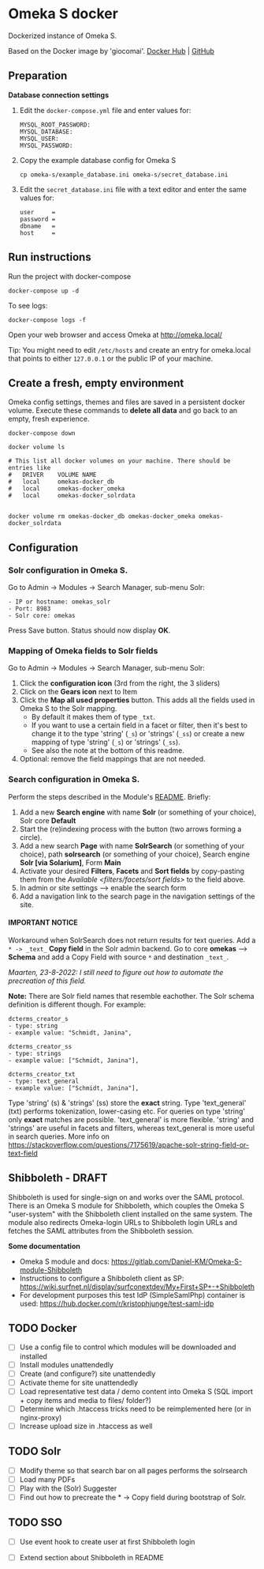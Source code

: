 # Omeka S docker
Dockerized instance of Omeka S.

Based on the Docker image by 'giocomai'. [Docker Hub](https://hub.docker.com/r/giocomai/omeka-s-docker) | [GitHub](https://github.com/giocomai/omeka-s-docker)


## Preparation

**Database connection settings**

1. Edit the `docker-compose.yml` file and enter values for:
    ```
    MYSQL_ROOT_PASSWORD:
    MYSQL_DATABASE: 
    MYSQL_USER:
    MYSQL_PASSWORD:
    ```

1. Copy the example database config for Omeka S
    ```
    cp omeka-s/example_database.ini omeka-s/secret_database.ini
    ```

1. Edit the `secret_database.ini` file with a text editor and enter the same values for:
    ```
    user     = 
    password = 
    dbname   = 
    host     = 
    ```


## Run instructions
Run the project with docker-compose
```
docker-compose up -d
```

To see logs:
```
docker-compose logs -f
```

Open your web browser and access Omeka at http://omeka.local/ 

Tip: You might need to edit `/etc/hosts` and create an entry for omeka.local that points to either `127.0.0.1` or the public IP of your machine.


## Create a fresh, empty environment
Omeka config settings, themes and files are saved in a persistent docker volume. Execute these commands to **delete all data** and go back to an empty, fresh experience.
```
docker-compose down

docker volume ls

# This list all docker volumes on your machine. There should be entries like 
#   DRIVER    VOLUME NAME
#   local     omekas-docker_db
#   local     omekas-docker_omeka
#   local     omekas-docker_solrdata


docker volume rm omekas-docker_db omekas-docker_omeka omekas-docker_solrdata
```


## Configuration
### Solr configuration in Omeka S. 
Go to Admin -> Modules -> Search Manager, sub-menu Solr:
```
- IP or hostname: omekas_solr
- Port: 8983
- Solr core: omekas
```
Press Save button. Status should now display **OK**.

### Mapping of Omeka fields to Solr fields
Go to Admin -> Modules -> Search Manager, sub-menu Solr:
1. Click the **configuration icon** (3rd from the right, the 3 sliders)
2. Click on the **Gears icon** next to Item
3. Click the **Map all used properties** button. This adds all the fields used in Omeka S to the Solr mapping. 
    - By default it makes them of type `_txt`. 
    - If you want to use a certain field in a facet or filter, then it's best to change it to the type 'string' (`_s`) or 'strings' (`_ss`) or create a new mapping of type 'string' (`_s`)  or 'strings' (`_ss`).
    - See also the note at the bottom of this readme.
4. Optional: remove the field mappings that are not needed. 

### Search configuration in Omeka S.
Perform the steps described in the Module's [README](https://github.com/Daniel-KM/Omeka-S-module-SearchSolr#quick-start). Briefly:
1. Add a new **Search engine** with name **Solr** (or something of your choice), Solr core **Default**
2. Start the (re)indexing process with the button (two arrows forming a circle).
3. Add a new search **Page** with name **SolrSearch** (or something of your choice), path **solrsearch** (or something of your choice), Search engine **Solr [via Solarium]**, Form **Main**
4. Activate your desired **Filters**, **Facets** and **Sort fields** by copy-pasting them from the *Available <filters/facets/sort fields>* to the field above.
5. In admin or site settings --> enable the search form
6. Add a navigation link to the search page in the navigation settings of the site.

#### IMPORTANT NOTICE
Workaround when SolrSearch does not return results for text queries. Add a `* -> _text_` **Copy field** in the Solr admin backend. Go to core **omekas** --> **Schema** and add a Copy Field with source `*` and destination `_text_`. 

_Maarten, 23-8-2022: I still need to figure out how to automate the precreation of this field._




**Note:** There are Solr field names that resemble eachother. The Solr schema definition is different though. For example:
```
dcterms_creator_s
- type: string
- example value: "Schmidt, Janina",

dcterms_creator_ss
- type: strings
- example value: ["Schmidt, Janina"],

dcterms_creator_txt
- type: text_general
- example value: ["Schmidt, Janina"],
```
Type 'string' (s) & 'strings' (ss) store the **exact** string. Type 'text_general' (txt) performs tokenization, lower-casing etc.
For queries on type 'string' only **exact** matches are possible. 'text_general' is more flexible.
'string' and 'strings' are useful in facets and filters, whereas text_general is more useful in search queries.
More info on https://stackoverflow.com/questions/7175619/apache-solr-string-field-or-text-field


## Shibboleth - DRAFT
Shibboleth is used for single-sign on and works over the SAML protocol. There is an Omeka S module for Shibboleth,
which couples the Omeka S "user-system" with the Shibboleth client installed on the same system. The module also 
redirects Omeka-login URLs to Shibboleth login URLs and fetches the SAML attributes from the Shibboleth session.

**Some documentation**

- Omeka S module and docs: https://gitlab.com/Daniel-KM/Omeka-S-module-Shibboleth
- Instructions to configure a Shibboleth client as SP: https://wiki.surfnet.nl/display/surfconextdev/My+First+SP+-+Shibboleth
- For development purposes this test IdP (SimpleSamlPhp) container is used: https://hub.docker.com/r/kristophjunge/test-saml-idp




## TODO Docker
- [ ] Use a config file to control which modules will be downloaded and installed
- [ ] Install modules unattendedly
- [ ] Create (and configure?) site unattendedly
- [ ] Activate theme for site unattendedly
- [ ] Load representative test data / demo content into Omeka S (SQL import + copy items and media to files/ folder?)
- [ ] Determine which .htaccess tricks need to be reimplemented here (or in nginx-proxy)
- [ ] Increase upload size in .htaccess as well

## TODO Solr
- [ ] Modify theme so that search bar on all pages performs the solrsearch
- [ ] Load many PDFs
- [ ] Play with the (Solr) Suggester
- [ ] Find out how to precreate the * -> Copy field during bootstrap of Solr.

## TODO SSO
- [ ] Use event hook to create user at first Shibboleth login
- [ ] Extend section about Shibboleth in README

